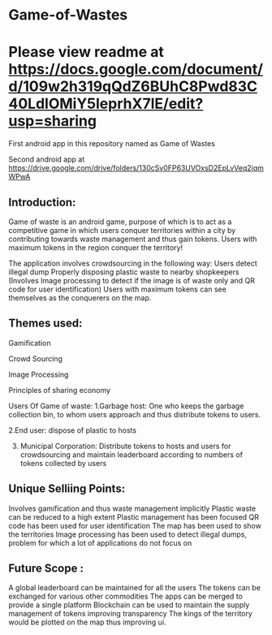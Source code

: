 # Game-of-Wastes

# Please view readme at https://docs.google.com/document/d/109w2h319qQdZ6BUhC8Pwd83C40LdlOMiY5leprhX7lE/edit?usp=sharing

First android app in this repository named as Game of Wastes

Second android app at https://drive.google.com/drive/folders/130cSv0FP63UVOxsD2EpLvVeq2jqmWPwA

## Introduction:

Game of waste is an android game, purpose of which is to act as a competitive game in which users conquer territories within a city by contributing towards waste management and thus gain tokens. Users with maximum tokens in the region conquer the territory!

The application involves crowdsourcing in the following way:
Users detect illegal dump
Properly disposing plastic waste to nearby shopkeepers
(Involves Image processing to detect if the image is of waste only and QR code for user identification)
Users with maximum tokens can see themselves as the conquerers on the map.

## Themes used:

Gamification

Crowd Sourcing

Image Processing

Principles of sharing economy


Users Of Game of waste:
1.Garbage host: One who keeps the garbage collection bin, to whom users approach and thus distribute tokens to users.

2.End user: dispose of plastic to hosts

3. Municipal Corporation: Distribute tokens to hosts and users for crowdsourcing and maintain leaderboard according to numbers of tokens collected by users



## Unique Selliing Points:
Involves gamification and thus waste management implicitly
Plastic waste can be reduced to a high extent
Plastic management has been focused
QR code has been used for user identification
The map has been used to show the territories
Image processing has been used to detect illegal dumps, problem for which a lot of applications do not focus on

## Future Scope :

A global leaderboard can be maintained for all the users
The tokens can be exchanged for various other commodities 
The apps can be merged to provide a single platform
Blockchain can be used to maintain the supply management of tokens improving transparency
The kings of the territory would be plotted on the map thus improving ui.

